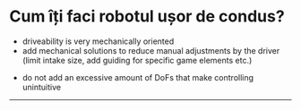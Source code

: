 # **Cum îți faci robotul ușor de condus?**

<!--add a hyperlink to the section about driver practice-->

- driveability is very mechanically oriented
- add mechanical solutions to reduce manual adjustments by the driver (limit intake size, add guiding for specific game elements etc.)

<!--give FF intakes and PP pole guides as example-->

- do not add an excessive amount of DoFs that make controlling unintuitive

<hr>
